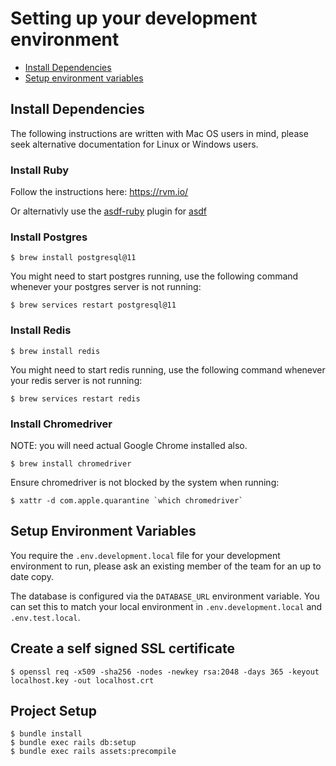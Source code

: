# Setting up your development environment

- [Install Dependencies](#install-dependencies)
- [Setup environment variables](#setup-environment-variables)

## Install Dependencies

The following instructions are written with Mac OS users in mind, please seek alternative documentation for Linux or Windows users.

### Install Ruby

Follow the instructions here: https://rvm.io/

Or alternativly use the [asdf-ruby](https://github.com/asdf-vm/asdf-ruby) plugin for [asdf](https://github.com/asdf-vm/asdf)

### Install Postgres

```
$ brew install postgresql@11
```

You might need to start postgres running, use the following command whenever your postgres server is not running:

```
$ brew services restart postgresql@11
```

### Install Redis

```
$ brew install redis
```

You might need to start redis running, use the following command whenever your redis server is not running:

```
$ brew services restart redis
```

### Install Chromedriver

NOTE: you will need actual Google Chrome installed also.

```
$ brew install chromedriver
```

Ensure chromedriver is not blocked by the system when running:

```
$ xattr -d com.apple.quarantine `which chromedriver`
```

## Setup Environment Variables

You require the `.env.development.local` file for your development environment to run, please ask an existing member of the team for an up to date copy.

The database is configured via the `DATABASE_URL` environment variable. You can
set this to match your local environment in `.env.development.local` and
`.env.test.local`.

## Create a self signed SSL certificate

```
$ openssl req -x509 -sha256 -nodes -newkey rsa:2048 -days 365 -keyout localhost.key -out localhost.crt
```

## Project Setup

```
$ bundle install
$ bundle exec rails db:setup
$ bundle exec rails assets:precompile
```
